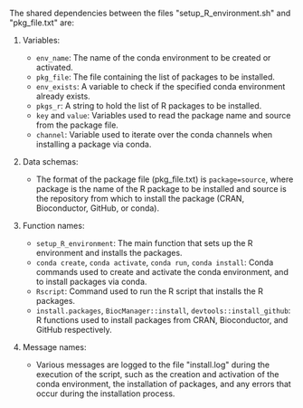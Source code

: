 The shared dependencies between the files "setup_R_environment.sh" and "pkg_file.txt" are:

1. Variables:
   - `env_name`: The name of the conda environment to be created or activated.
   - `pkg_file`: The file containing the list of packages to be installed.
   - `env_exists`: A variable to check if the specified conda environment already exists.
   - `pkgs_r`: A string to hold the list of R packages to be installed.
   - `key` and `value`: Variables used to read the package name and source from the package file.
   - `channel`: Variable used to iterate over the conda channels when installing a package via conda.

2. Data schemas:
   - The format of the package file (pkg_file.txt) is `package=source`, where package is the name of the R package to be installed and source is the repository from which to install the package (CRAN, Bioconductor, GitHub, or conda).

3. Function names:
   - `setup_R_environment`: The main function that sets up the R environment and installs the packages.
   - `conda create`, `conda activate`, `conda run`, `conda install`: Conda commands used to create and activate the conda environment, and to install packages via conda.
   - `Rscript`: Command used to run the R script that installs the R packages.
   - `install.packages`, `BiocManager::install`, `devtools::install_github`: R functions used to install packages from CRAN, Bioconductor, and GitHub respectively.

4. Message names:
   - Various messages are logged to the file "install.log" during the execution of the script, such as the creation and activation of the conda environment, the installation of packages, and any errors that occur during the installation process.